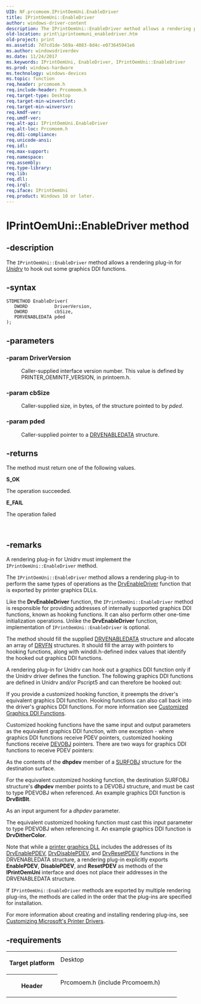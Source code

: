 ```yaml
---
UID: NF.prcomoem.IPrintOemUni.EnableDriver
title: IPrintOemUni::EnableDriver
author: windows-driver-content
description: The IPrintOemUni::EnableDriver method allows a rendering plug-in for Unidrv to hook out some graphics DDI functions.
old-location: print\iprintoemuni_enabledriver.htm
old-project: print
ms.assetid: 7d7cd1de-569a-4083-8d4c-e073645941e6
ms.author: windowsdriverdev
ms.date: 11/24/2017
ms.keywords: IPrintOemUni, EnableDriver, IPrintOemUni::EnableDriver
ms.prod: windows-hardware
ms.technology: windows-devices
ms.topic: function
req.header: prcomoem.h
req.include-header: Prcomoem.h
req.target-type: Desktop
req.target-min-winverclnt: 
req.target-min-winversvr: 
req.kmdf-ver: 
req.umdf-ver: 
req.alt-api: IPrintOemUni.EnableDriver
req.alt-loc: Prcomoem.h
req.ddi-compliance: 
req.unicode-ansi: 
req.idl: 
req.max-support: 
req.namespace: 
req.assembly: 
req.type-library: 
req.lib: 
req.dll: 
req.irql: 
req.iface: IPrintOemUni
req.product: Windows 10 or later.
---
```


# IPrintOemUni::EnableDriver method



## -description
<p>The <code>IPrintOemUni::EnableDriver</code> method allows a rendering plug-in for <a href="wdkgloss.u#wdkgloss.unidrv#wdkgloss.unidrv"><i>Unidrv</i></a> to hook out some graphics DDI functions.</p>


## -syntax

````
STDMETHOD EnableDriver(
   DWORD          DriverVersion,
   DWORD          cbSize,
   PDRVENABLEDATA pded
);
````


## -parameters
<dl>

### -param DriverVersion 

<dd>
<p>Caller-supplied interface version number. This value is defined by PRINTER_OEMINTF_VERSION, in printoem.h.</p>
</dd>

### -param cbSize 

<dd>
<p>Caller-supplied size, in bytes, of the structure pointed to by <i>pded</i>.</p>
</dd>

### -param pded 

<dd>
<p>Caller-supplied pointer to a <a href="display.drvenabledata">DRVENABLEDATA</a> structure.</p>
</dd>
</dl>

## -returns
<p>The method must return one of the following values.</p><dl>
<dt><b>S_OK</b></dt>
</dl><p>The operation succeeded.</p><dl>
<dt><b>E_FAIL</b></dt>
</dl><p>The operation failed</p>

<p> </p>

## -remarks
<p>A rendering plug-in for Unidrv must implement the <code>IPrintOemUni::EnableDriver</code> method.</p>

<p>The <code>IPrintOemUni::EnableDriver</code> method allows a rendering plug-in to perform the same types of operations as the <a href="display.drvenabledriver">DrvEnableDriver</a> function that is exported by printer graphics DLLs.</p>

<p>Like the <b>DrvEnableDriver</b> function, the <code>IPrintOemUni::EnableDriver</code> method is responsible for providing addresses of internally supported graphics DDI functions, known as hooking functions. It can also perform other one-time initialization operations. Unlike the <b>DrvEnableDriver</b> function, implementation of <code>IPrintOemUni::EnableDriver</code> is optional.</p>

<p>The method should fill the supplied <a href="display.drvenabledata">DRVENABLEDATA</a> structure and allocate an array of <a href="display.drvfn">DRVFN</a> structures. It should fill the array with pointers to hooking functions, along with winddi.h-defined index values that identify the hooked out graphics DDI functions.</p>

<p>A rendering plug-in for Unidrv can hook out a graphics DDI function only if the Unidrv driver defines the function. The following graphics DDI functions are defined in Unidrv and/or Pscript5 and can therefore be hooked out:</p>

<p>If you provide a customized hooking function, it preempts the driver's equivalent graphics DDI function. Hooking functions can also call back into the driver's graphics DDI functions. For more information see <a href="https://msdn.microsoft.com/33d7d567-5371-4873-a4ef-cd2b06f65d73">Customized Graphics DDI Functions</a>.</p>

<p>Customized hooking functions have the same input and output parameters as the equivalent graphics DDI function, with one exception - where graphics DDI functions receive PDEV pointers, customized hooking functions receive <a href="..\printoem\ns-printoem--devobj.md">DEVOBJ</a> pointers. There are two ways for graphics DDI functions to receive PDEV pointers:</p>

<p>As the contents of the <b>dhpdev</b> member of a <a href="display.surfobj">SURFOBJ</a> structure for the destination surface.</p>

<p>For the equivalent customized hooking function, the destination SURFOBJ structure's <b>dhpdev</b> member points to a DEVOBJ structure, and must be cast to type PDEVOBJ when referenced. An example graphics DDI function is <b>DrvBitBlt</b>.</p>

<p>As an input argument for a <i>dhpdev</i> parameter.</p>

<p>The equivalent customized hooking function must cast this input parameter to type PDEVOBJ when referencing it. An example graphics DDI function is <b>DrvDitherColor</b>.</p>

<p>Note that while a <a href="https://msdn.microsoft.com/58e181ff-c792-41a5-967d-a69a8ff5a041">printer graphics DLL</a> includes the addresses of its <a href="display.drvenablepdev">DrvEnablePDEV</a>, <a href="display.drvdisablepdev">DrvDisablePDEV</a>, and <a href="display.drvresetpdev">DrvResetPDEV</a> functions in the DRVENABLEDATA structure, a rendering plug-in explicitly exports <b>EnablePDEV</b>, <b>DisablePDEV</b>, and <b>ResetPDEV</b> as methods of the <b>IPrintOemUni</b> interface and does not place their addresses in the DRVENABLEDATA structure.</p>

<p>If <code>IPrintOemUni::EnableDriver</code> methods are exported by multiple rendering plug-ins, the methods are called in the order that the plug-ins are specified for installation.</p>

<p>For more information about creating and installing rendering plug-ins, see <a href="https://msdn.microsoft.com/b7761209-1f6f-4288-af47-4ed855c2e629">Customizing Microsoft's Printer Drivers</a>.</p>

## -requirements
<table>
<tr>
<th width="30%">
<p>Target platform</p>
</th>
<td width="70%">
<dl>
<dt>Desktop</dt>
</dl>
</td>
</tr>
<tr>
<th width="30%">
<p>Header</p>
</th>
<td width="70%">
<dl>
<dt>Prcomoem.h (include Prcomoem.h)</dt>
</dl>
</td>
</tr>
</table>
